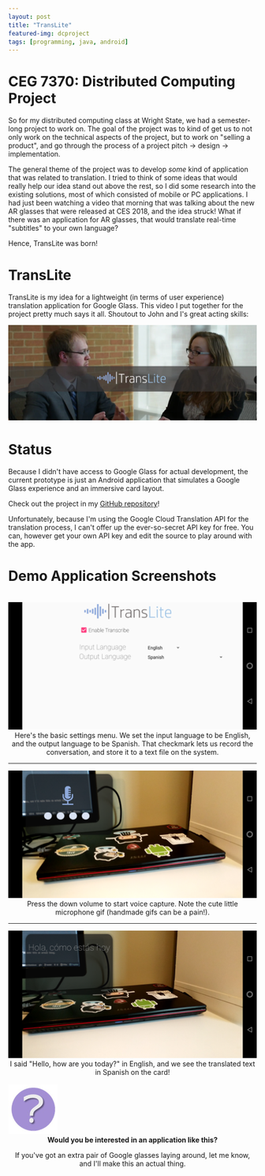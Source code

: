 ```yaml
---
layout: post
title: "TransLite"
featured-img: dcproject
tags: [programming, java, android]
---
```


# CEG 7370: Distributed Computing Project

So for my distributed computing class at Wright State, we had a semester-long project to work on.
The goal of the project was to kind of get us to not only work on the technical aspects of the project,
but to work on "selling a product", and go through the process of a project pitch -> design -> implementation.

The general theme of the project was to develop *some* kind of application that was related to translation.
I tried to think of some ideas that would really help our idea stand out above the rest, so I did some research
into the existing solutions, most of which consisted of mobile or PC applications. I had just been watching a video
that morning that was talking about the new AR glasses that were released at CES 2018, and the idea struck! What if
there was an application for AR glasses, that would translate real-time "subtitles" to your own language?

Hence, TransLite was born!

# TransLite

TransLite is my idea for a lightweight (in terms of user experience) translation application for Google Glass.
This video I put together for the project pretty much says it all. Shoutout to John and I's great acting skills:

[![video](../assets/img/posts/dcproject.jpg)](https://drive.google.com/file/d/1TIKvKAnuugKgBzPS8cSpW0pkwmjcnCj-/view?usp=sharing "TransLite")

# Status

Because I didn't have access to Google Glass for actual development, the current prototype is just an Android application
that simulates a Google Glass experience and an immersive card layout.

Check out the project in my [GitHub repository](https://github.com/kristavan/TransLite)!

Unfortunately, because I'm using the Google Cloud Translation API for the translation process, I can't offer up the ever-so-secret API key for free. You can, however get your own API key and edit the source to play around with the app.

# Demo Application Screenshots

<br />  

<img src="../assets/img/posts/translite1.png" style="width: 600px;">
<center>
Here's the basic settings menu. We set the input language to be English, and the output language to be Spanish.
That checkmark lets us record the conversation, and store it to a text file on the system.
</center>

---

<img src="../assets/img/posts/translite2.png" style="width: 600px;">
<center>
Press the down volume to start voice capture. Note the cute little microphone gif (handmade gifs can be a pain!).
</center>

---

<img src="../assets/img/posts/translite3.png" style="width: 600px;">
<center>
I said "Hello, how are you today?" in English, and we see the translated text in Spanish on the card!
</center>

<br />  

<img src="../assets/img/posts/question.jpg" style="width: 100px;">
<center>
<b>
Would you be interested in an application like this?
</b>
<p>
If you've got an extra pair of Google glasses laying around, let me know, and I'll make this an actual thing.
</p>
</center>
